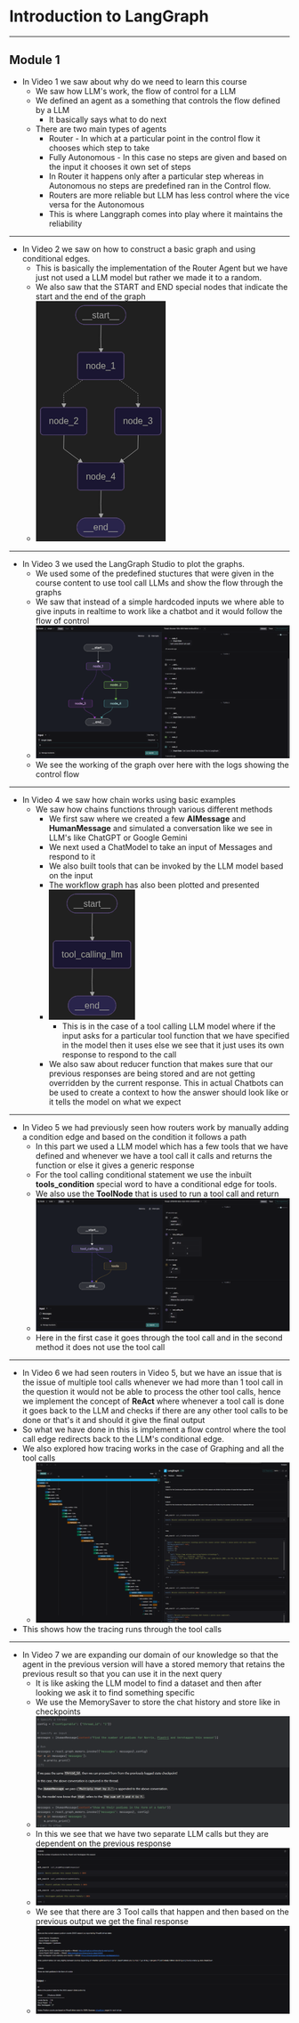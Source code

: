 # Introduction to LangGraph

---
## Module 1

* In Video 1 we saw about why do we need to learn this course
  * We saw how LLM's work, the flow of control for a LLM
  * We defined an agent as a something that controls the flow defined by a LLM
    * It basically says what to do next
  * There are two main types of agents 
    * Router - In which at a particular point in the control flow it chooses which step to take
    * Fully Autonomous - In this case no steps are given and based on the input it chooses it own set of steps 
    * In Router it happens only after a particular step whereas in Autonomous no steps are predefined ran in the Control flow.
    * Routers are more reliable but LLM has less control where the vice versa for the Autonomous
    * This is where Langgraph comes into play where it maintains the reliability

---

* In Video 2 we saw on how to construct a basic graph and using conditional edges.
  * This is basically the implementation of the Router Agent but we have just not used a LLM model but rather we made it to a random.
  * We also saw that the START and END special nodes that indicate the start and the end of the graph
  * ![img.png](Images/img.png)

---

* In Video 3 we used the LangGraph Studio to plot the graphs.
  * We used some of the predefined stuctures that were given in the course content to use tool call LLMs and show the flow through the graphs
  * We saw that instead of a simple hardcoded inputs we where able to give inputs in realtime to work like a chatbot and it would follow the flow of control
  * ![img_1.png](Images/img_1.png)
  * We see the working of the graph over here with the logs showing the control flow

---

* In Video 4 we saw how chain works using basic examples
  * We saw how chains functions through various different methods
    * We first saw where we created a few **AIMessage** and **HumanMessage** and simulated a conversation like we see in LLM's like ChatGPT or Google Gemini
    * We next used a ChatModel to take an input of Messages and respond to it
    * We also built tools that can be invoked by the LLM model based on the input
    * The workflow graph has also been plotted and presented
    * ![img_2.png](Images/img_2.png)
      *  This is in the case of a tool calling LLM model where if the input asks for a particular tool function that we have specified in the model then it uses else we see that it just uses its own response to respond to the call 
    * We also saw about reducer function that makes sure that our previous responses are being stored and are not getting overridden by the current response. This in actual Chatbots can be used to create a context to how the answer should look like or it tells the model on what we expect

---

* In Video 5 we had previously seen how routers work by manually adding a condition edge and based on the condition it follows a path
  * In this part we used a LLM model which has a few tools that we have defined and whenever we have a tool call it calls and returns the function or else it gives a generic response
  * For the tool calling conditional statement we use the inbuilt **tools_condition** special word to have a conditional edge for tools.
  * We also use the **ToolNode** that is used to run a tool call and return
  * ![img_3.png](Images/img_3.png)
  * Here in the first case it goes through the tool call and in the second method it does not use the tool call

---

* In Video 6 we had seen routers in Video 5, but we have an issue that is the issue of multiple tool calls whenever we had more than 1 tool call in the question it would not be able to process the other tool calls,
  hence we implement the concept of **ReAct** where whenever a tool call is done it goes back to the LLM and checks if there are any other tool calls to be done or that's it and should it give the final output
* So what we have done in this is implement a flow control where the tool call edge redirects back to the LLM's conditional edge.
* We also explored how tracing works in the case of Graphing and all the tool calls
  * ![img_5.png](Images/img_5.png)
* This shows how the tracing runs through the tool calls

---

* In Video 7 we are expanding our domain of our knowledge so that the agent in the previous version will have a stored memory that retains the previous result so that you can use it in the next query
  * It is like asking the LLM model to find a dataset and then after looking we ask it to find something specific
  * We use the MemorySaver to store the chat history and store like in checkpoints
  * ![img_4.png](Images/img_4.png)
  * In this we see that we have two separate LLM calls but they are dependent on the previous response
  * ![img_6.png](Images/img_6.png)
  * We see that there are 3 Tool calls that happen and then based on the previous output we get the final response
  * ![img_7.png](Images/img_7.png)